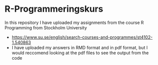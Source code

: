 # R-Programmeringskurs

In this repository I have uploaded my assignments from the course R Programming from Stockholm University

- https://www.su.se/english/search-courses-and-programmes/st4102-1.540863
- I have uploaded my answers in RMD format and in pdf format, but I would reccomend looking at the pdf files to see the output from the code
